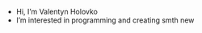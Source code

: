 - Hi, I’m Valentyn Holovko
- I’m interested in programming and creating smth new


<!---
valentynhol/valentynhol is a ✨ special ✨ repository because its `README.md` (this file) appears on your GitHub profile.
You can click the Preview link to take a look at your changes.
--->
